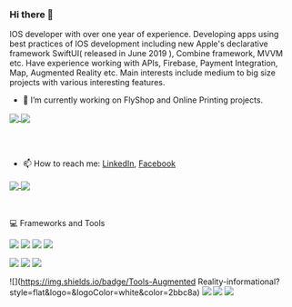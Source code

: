 ### Hi there 👋

IOS developer with over one year of experience. Developing apps using best practices of IOS development including new Apple's declarative framework SwiftUI( released in June 2019 ), Combine framework, MVVM etc. Have experience working with APIs, Firebase, Payment Integration, Map, Augmented Reality etc.
Main interests include medium to big size projects with various interesting features. 

- 🔭 I’m currently working on FlyShop and Online Printing projects.
<a href="https://github.com/KALIMI/OnlinePrinting">
  <img align="center" src="https://github-readme-stats.vercel.app/api/pin/?username=KALIMI&repo=OnlinePrinting&theme=vision-friendly-dark" />
</a>
<a href="https://github.com/KALIMI/FlyShop">
  <img align="center" src="https://github-readme-stats.vercel.app/api/pin/?username=KALIMI&repo=FlyShop&theme=vision-friendly-dark" />
</a>


<br></br>
- 📫 How to reach me: [LinkedIn](https://www.linkedin.com/in/karen-mirakyan-236915202/), [Facebook](https://www.facebook.com/karen.mirakyan/)

<a href="https://github.com/anuraghazra/github-readme-stats">
  <img align="center" src="https://github-readme-stats.vercel.app/api?username=KALIMI&show_icons=true&theme=synthwave" />
</a>
<a href="https://github.com/KALIMI">
  <img align="center" src="https://github-readme-stats.vercel.app/api/top-langs/?username=KALIMI&layout=compact&theme=dark" />
</a>

<br></br>
💻 Frameworks and Tools

![](https://img.shields.io/badge/Code-Swift-informational?style=flat&logo=<logo>&logoColor=white&color=2bbc8a)
![](https://img.shields.io/badge/Code-Kotlin-informational?style=flat&logo=<logo>&logoColor=white&color=2bbc8a)
![](https://img.shields.io/badge/Code-Java-informational?style=flat&logo=<logo>&logoColor=white&color=2bbc8a)
![](https://img.shields.io/badge/Code-C++-informational?style=flat&logo=<logo>&logoColor=white&color=2bbc8a)

![](https://img.shields.io/badge/Framework-SwiftUI-informational?style=flat&logo=<logo>&logoColor=white&color=2bbc8a)
![](https://img.shields.io/badge/Framework-Combine-informational?style=flat&logo=<logo>&logoColor=white&color=2bbc8a)
![](https://img.shields.io/badge/Framework-Firebase-informational?style=flat&logo=<logo>&logoColor=white&color=2bbc8a)


![](https://img.shields.io/badge/Tools-Augmented Reality-informational?style=flat&logo=<logo>&logoColor=white&color=2bbc8a)
![](https://img.shields.io/badge/Tools-SDWebImageSwiftUI-informational?style=flat&logo=<logo>&logoColor=white&color=2bbc8a)
![](https://img.shields.io/badge/Tools-Alamofire-informational?style=flat&logo=<logo>&logoColor=white&color=2bbc8a)
![](https://img.shields.io/badge/Tools-FocusEntity-informational?style=flat&logo=<logo>&logoColor=white&color=2bbc8a)


<!--
**KALIMI/KALIMI** is a ✨ _special_ ✨ repository because its `README.md` (this file) appears on your GitHub profile.

Here are some ideas to get you started:

- 🌱 I’m currently learning ...
- 👯 I’m looking to collaborate on ...
- 🤔 I’m looking for help with ...
- 💬 Ask me about ...
- 😄 Pronouns: ...
- ⚡ Fun fact: ...
-->
